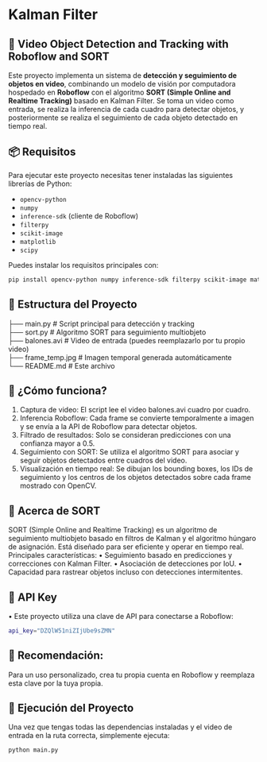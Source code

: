# Kalman Filter 

## 🎯 Video Object Detection and Tracking with Roboflow and SORT

Este proyecto implementa un sistema de **detección y seguimiento de objetos en video**, combinando un modelo de visión por computadora hospedado en **Roboflow** con el algoritmo **SORT (Simple Online and Realtime Tracking)** basado en Kalman Filter.
Se toma un video como entrada, se realiza la inferencia de cada cuadro para detectar objetos, y posteriormente se realiza el seguimiento de cada objeto detectado en tiempo real.

## 📦 Requisitos

Para ejecutar este proyecto necesitas tener instaladas las siguientes librerías de Python:

- `opencv-python` 
- `numpy`
- `inference-sdk` (cliente de Roboflow)
- `filterpy`
- `scikit-image`
- `matplotlib`
- `scipy`

Puedes instalar los requisitos principales con:

```bash
pip install opencv-python numpy inference-sdk filterpy scikit-image matplotlib scipy
```


## 📁 Estructura del Proyecto

├── main.py                 # Script principal para detección y tracking \
├── sort.py                 # Algoritmo SORT para seguimiento multiobjeto \
├── balones.avi             # Video de entrada (puedes reemplazarlo por tu propio video)\
├── frame_temp.jpg          # Imagen temporal generada automáticamente\
└── README.md               # Este archivo

## 🚀 ¿Cómo funciona?

1.	Captura de video: El script lee el video balones.avi cuadro por cuadro.
2.	Inferencia Roboflow: Cada frame se convierte temporalmente a imagen y se envía a la API de Roboflow para detectar objetos.
3.	Filtrado de resultados: Solo se consideran predicciones con una confianza mayor a 0.5.
4.	Seguimiento con SORT: Se utiliza el algoritmo SORT para asociar y seguir objetos detectados entre cuadros del video.
5.	Visualización en tiempo real: Se dibujan los bounding boxes, los IDs de seguimiento y los centros de los objetos detectados sobre cada frame mostrado con OpenCV.

## 🧠 Acerca de SORT

SORT (Simple Online and Realtime Tracking) es un algoritmo de seguimiento multiobjeto basado en filtros de Kalman y el algoritmo húngaro de asignación. Está diseñado para ser eficiente y operar en tiempo real.
Principales características:
•	Seguimiento basado en predicciones y correcciones con Kalman Filter.
•	Asociación de detecciones por IoU.
•	Capacidad para rastrear objetos incluso con detecciones intermitentes.

## 🔑 API Key

•	Este proyecto utiliza una clave de API para conectarse a Roboflow:

```bash
api_key="DZQlW51niZIjUbe9sZMN"

```

## 🔐 Recomendación: 
Para un uso personalizado, crea tu propia cuenta en Roboflow y reemplaza esta clave por la tuya propia.

## 🧪 Ejecución del Proyecto

Una vez que tengas todas las dependencias instaladas y el video de entrada en la ruta correcta, simplemente ejecuta:

```bash
python main.py

```




